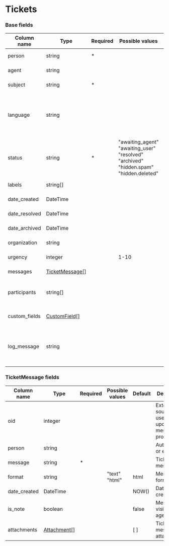 Tickets
=======

### Base fields

| Column name               | Type                                                                   | Required | Possible values                                                                                                     | Default | Description                                                                                                                             | Examples                                                          |
| --------------------------|------------------------------------------------------------------------|----------|---------------------------------------------------------------------------------------------------------------------|---------|-----------------------------------------------------------------------------------------------------------------------------------------|-------------------------------------------------------------------|
| person                    | string                                                                 |  *       |                                                                                                                     |         | Author oid or email.                                                                                                                    | user@example.com, user_1                                          |
| agent                     | string                                                                 |          |                                                                                                                     |         | Agent oid or email.                                                                                                                     | agent@example.com, agent_1                                        |
| subject                   | string                                                                 |  *       |                                                                                                                     |         | Ticket subject.                                                                                                                         |                                                                   |
| language                  | string                                                                 |          |                                                                                                                     |         | Ticket language. You can use language name, locale or DeskPRO lang code.                                                                | eng, English, en_US                                               |
| status                    | string                                                                 |  *       | "awaiting_agent" <br/> "awaiting_user" <br/> "resolved" <br/> "archived" <br/> "hidden.spam" <br/> "hidden.deleted" |         | Ticket status.                                                                                                                          |                                                                   |
| labels                    | string[]                                                               |          |                                                                                                                     | [ ]     | Ticket labels.                                                                                                                          | ["label 1", "label 2"]                                            |
| date_created              | DateTime                                                               |          |                                                                                                                     | NOW()   | Date created.                                                                                                                           | 2016-07-12 00:00:00                                               |
| date_resolved             | DateTime                                                               |          |                                                                                                                     | NULL    | Date resolved.                                                                                                                          | 2016-07-12 00:00:00                                               |
| date_archived             | DateTime                                                               |          |                                                                                                                     | NULL    | Date archived.                                                                                                                          | 2016-07-12 00:00:00                                               |
| organization              | string                                                                 |          |                                                                                                                     | NULL    | Organization name.                                                                                                                      |                                                                   |
| urgency                   | integer                                                                |          | 1-10                                                                                                                | 1       | Ticket urgency.                                                                                                                         |                                                                   |
| messages                  | [TicketMessage\[\]](#ticketmessage-fields)                             |          |                                                                                                                     | [ ]     | Ticket messages.                                                                                                                        |                                                                   |
| participants              | string[]                                                               |          |                                                                                                                     | [ ]     | Ticket participants, array of emails.                                                                                                   | ["user1@example.com", "user2@example.com"]                        |
| custom_fields             | [CustomField\[\]](../person_custom_def#how-to-set-custom-field-values) |          |                                                                                                                     | [ ]     | Ticket custom fields.                                                                                                                   |                                                                   |
| log_message               | string                                                                 |          |                                                                                                                     |         | Any test message that will be added to the ticket history.                                                                              | Imported from ZenDesk                                             |

### TicketMessage fields

| Column name               | Type                                           | Required | Possible values                                                                                             | Default | Description                                                                                                                             | Examples                                                          |
| --------------------------|------------------------------------------------|----------|-------------------------------------------------------------------------------------------------------------|---------|-----------------------------------------------------------------------------------------------------------------------------------------|-------------------------------------------------------------------|
| oid                       | integer                                        |          |                                                                                                             |         | External source id, use it to update messages properly.                                                                                 |                                                                   |
| person                    | string                                         |          |                                                                                                             |         | Author oid or email.                                                                                                                    | user@example.com, user_1, agent_1                                 |
| message                   | string                                         |  *       |                                                                                                             |         | Ticket message.                                                                                                                         |                                                                   |
| format                    | string                                         |          | "text" <br/> "html"                                                                                         | html    | Message format.                                                                                                                         |                                                                   |
| date_created              | DateTime                                       |          |                                                                                                             | NOW()   | Date created.                                                                                                                           | 2016-07-12 00:00:00                                               |
| is_note                   | boolean                                        |          |                                                                                                             | false   | Message is visible for agents only.                                                                                                     |                                                                   |
| attachments               | [Attachment\[\]](../article#attachment-fields) |          |                                                                                                             | [ ]     | Ticket message attachments.                                                                                                             |                                                                   |
